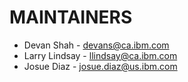 # MAINTAINERS

- Devan Shah - devans@ca.ibm.com
- Larry Lindsay - llindsay@ca.ibm.com
- Josue Diaz - josue.diaz@us.ibm.com
